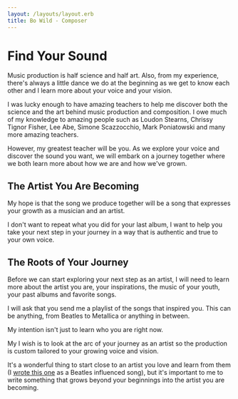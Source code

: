 ```yaml
---
layout: /layouts/layout.erb
title: Bo Wild - Composer
---
```

# Find Your Sound

Music production is half science and half art. Also, from my experience, there's always a little dance we do at the beginning as we get to know each other and I learn more about your voice and your vision.

I was lucky enough to have amazing teachers to help me discover both the science and the art behind music production and composition. I owe much of my knowledge to amazing people such as Loudon Stearns, Chrissy Tignor Fisher, Lee Abe, Simone Scazzocchio, Mark Poniatowski and many more amazing teachers.

However, my greatest teacher will be you. As we explore your voice and discover the sound you want, we will embark on a journey together where we both learn more about how we are and how we've grown.

## The Artist You Are Becoming

My hope is that the song we produce together will be a song that expresses your growth as a musician and an artist.

I don't want to repeat what you did for your last album, I want to help you take your next step in your journey in a way that is authentic and true to your own voice.

## The Roots of Your Journey

Before we can start exploring your next step as an artist, I will need to learn more about the artist you are, your inspirations, the music of your youth, your past albums and favorite songs.

I will ask that you send me a playlist of the songs that inspired you. This can be anything, from Beatles to Metallica or anything in between.

My intention isn't just to learn who you are right now.

My I wish is to look at the arc of your journey as an artist so the production is custom tailored to your growing voice and vision.

It's a wonderful thing to start close to an artist you love and learn from them (I [wrote this one](/media/its_me.m4a "play: It's Me") as a Beatles influenced song), but it's important to me to write something that grows beyond your beginnings into the artist you are becoming. 

